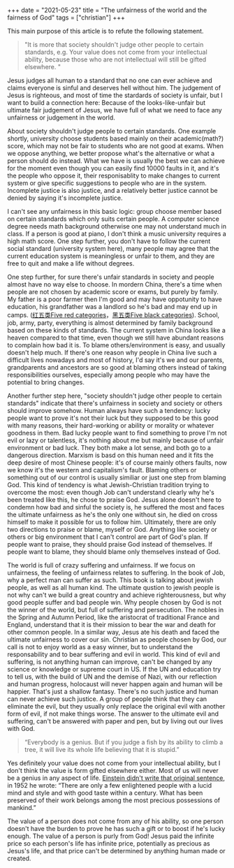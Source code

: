 +++ 
date = "2021-05-23"
title = "The unfairness of the world and the fairness of God"
tags = ["christian"]
+++

This main purpose of this article is to refute the following statement.

> "It is more that society shouldn't judge other people to certain standards, e.g. Your value does not come from your intellectual ability, because those who are not intellectual will still be gifted elsewhere. "

Jesus judges all human to a standard that no one can ever achieve and claims everyone is sinful and deserves hell without him. The judgement of Jesus is righteous, and most of time the stardards of society is unfair, but I want to build a connection here: Because of the looks-like-unfair but ultimate fair judgement of Jesus, we have full of what we need to face any unfairness or judgement in the world.

About society shouldn't judge people to certain standards. One example shortly, university choose students based mainly on their academic(math?) score, which may not be fair to students who are not good at exams. When we oppose anything, we better propose what's the alternative or what a person should do instead. What we have is usually the best we can achieve for the moment even though you can easily find 10000 faults in it, and it's the people who oppose it, their responisablity to make changes to current system or give specific suggestions to people who are in the system. Incomplete justice is also justice, and a relatively better justice cannot be denied by saying it's incomplete justice. 

I can't see any unfairness in this basic logic: group choose member based on certain standards which only suits certain people. A computer science degree needs math background otherwise one may not understand much in class. If a person is good at piano, I don't think a music university requires a high math score. One step further, you don't have to follow the current social standard (university system here), many people may agree that the current education system is meaningless or unfair to them, and they are free to quit and make a life without degrees.

One step further, for sure there's unfair standards in society and people almost have no way else to choose. In mordern China, there's a time when people are not chosen by academic score or exams, but purely by family. My father is a poor farmer then I'm good and may have oppotunity to have education, his grandfather was a landlord so he's bad and may end up in camps. ([红五类Five red categories](https://en.wikipedia.org/wiki/Five_Red_Categories)，[黑五类Five black categories](https://en.wikipedia.org/wiki/Five_Black_Categories)). School, job, army, party, everything is almost determined by family background based on these kinds of standards. The current system in China looks like a heaven compared to that time, even though we still have abundant reasons to complain how bad it is. To blame others/environment is easy, and usually doesn't help much. If there's one reason why people in China live such a difficult lives nowadays and most of history, I'd say it's we and our parents, grandparents and ancestors are so good at blaming others instead of taking responsibilities ourselves, especially among people who may have the potential to bring changes. 

Another further step here, "society shouldn't judge other people to certain standards" indicate that there's unfairness in society and society or others should improve somehow. Human always have such a tendency: lucky people want to prove it's not their luck but they supposed to be this good with many reasons, their hard-working or ability or morality or whatever goodness in them. Bad lucky people want to find something to prove I'm not evil or lazy or talentless, it's nothing about me but mainly because of unfair environment or bad luck. They both make a lot sense, and both go to a dangerous direction. Marxism is basd on this human need and it fits the deep desire of most Chinese people: it's of course mainly others faults, now we know it's the western and capitalism's fault. Blaming others or something out of our control is usually similiar or just one step from blaming God. This kind of tendency is what Jewish-Christian tradition trying to overcome the most: even though Job can't understand clearly why he's been treated like this, he chose to praise God. Jesus alone doesn't here to condemn how bad and sinful the society is, he suffered the most and faces the ultimate unfairness as he's the only one without sin, he died on cross himself to make it possible for us to follow him. Ultimately, there are only two directions to praise or blame, myself or God. Anything like society or others or big environment that I can't control are part of God's plan. If people want to praise, they should praise God instead of themselves. If people want to blame, they should blame only themselves instead of God. 

The world is full of crazy suffering and unfairness. If we focus on unfairness, the feeling of unfairness relates to suffering. In the book of Job, why a perfect man can suffer as such. This book is talking about jewish people, as well as all human kind. The ultimate qustion to jewish people is not why can't we build a great country and achieve righterousness, but why good people suffer and bad people win. Why people chosen by God is not the winner of the world, but full of suffering and persecution. The nobles in the Spring and Autumn Period, like the aristocrat of traditional France and England, understand that it is their mission to bear the war and death for other common people. In a similar way, Jesus ate his death and faced the ultimate unfairness to cover our sin. Christian as people chosen by God, our call is not to enjoy world as a easy winner, but to understand the responsability and to bear suffering and evil in world. This kind of evil and suffering, is not anything human can improve, can't be changed by any science or knowledge or supreme court in US. If the UN and education try to tell us, with the build of UN and the demise of Nazi, with our reflection and human progress, holocaust will never happen again and human will be happier. That's just a shallow fantasy. There's no such justice and human can never achieve such justice. A group of people think that they can eliminate the evil, but they usually only replace the original evil with another form of evil, if not make things worse. The answer to the ultimate evil and suffering, can't be answered with paper and pen, but by living out our lives with God. 

> “Everybody is a genius. But if you judge a fish by its ability to climb a tree, it will live its whole life believing that it is stupid.”

Yes definitely your value does not come from your intellectual ability, but I don't think the value is form gifted elsewhere either. Most of us will never be a genius in any aspect of life. [Einstein didn't write that original sentence](https://www.macleans.ca/education/uniandcollege/why-we-should-forget-einsteins-tree-climbing-fish/), in 1952 he wrote: “There are only a few enlightened people with a lucid mind and style and with good taste within a century. What has been preserved of their work belongs among the most precious possessions of mankind.” 

The value of a person does not come from any of his ability, so one person doesn't have the burden to prove he has such a gift or to boost if he's lucky enough. The value of a person is purly from God! Jesus paid the infinite price so each person's life has infinite price, potentially as precious as Jesus's life, and that price can't be determined by anything human made or created.
